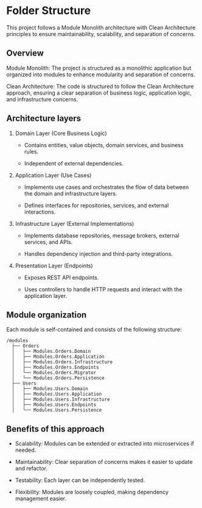 # Folder Structure

This project follows a Module Monolith architecture with Clean Architecture principles to ensure maintainability, scalability, and separation of concerns.

## Overview

Module Monolith: The project is structured as a monolithic application but organized into modules to enhance modularity and separation of concerns.

Clean Architecture: The code is structured to follow the Clean Architecture approach, ensuring a clear separation of business logic, application logic, and infrastructure concerns.

## Architecture layers

1. Domain Layer (Core Business Logic)

   - Contains entities, value objects, domain services, and business rules.

   - Independent of external dependencies.

2. Application Layer (Use Cases)

   - Implements use cases and orchestrates the flow of data between the domain and infrastructure layers.

   - Defines interfaces for repositories, services, and external interactions.

3. Infrastructure Layer (External Implementations)

   - Implements database repositories, message brokers, external services, and APIs.

   - Handles dependency injection and third-party integrations.

4. Presentation Layer (Endpoints)

   - Exposes REST API endpoints.

   - Uses controllers to handle HTTP requests and interact with the application layer.

## Module organization

Each module is self-contained and consists of the following structure:

```plaintext
/modules
  ├── Orders
  │   ├── Modules.Orders.Domain
  │   ├── Modules.Orders.Application
  │   ├── Modules.Orders.Infrastructure
  │   ├── Modules.Orders.Endpoints
  │   └── Modules.Orders.Migrator
  │   └── Modules.Orders.Persistence
  ├── Users
  │   ├── Modules.Users.Domain
  │   ├── Modules.Users.Application
  │   ├── Modules.Users.Infrastructure
  │   ├── Modules.Users.Endpoints
  │   └── Modules.Users.Persistence
```

## Benefits of this approach

- Scalability: Modules can be extended or extracted into microservices if needed.

- Maintainability: Clear separation of concerns makes it easier to update and refactor.

- Testability: Each layer can be independently tested.

- Flexibility: Modules are loosely coupled, making dependency management easier.
